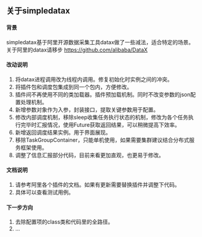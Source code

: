 ## 关于simpledatax
#### 背景
simpledatax基于阿里开源数据采集工具datax做了一些减法，适合特定的场景。关于阿里的datax请移步 https://github.com/alibaba/DataX  

#### 改动说明
1. 将datax进程调用改为线程内调用。修复初始化时实例之间的冲突。
2. 将插件包和调度包集成到同一个包内，方便修改。
3. 插件间不再使用不同的类加载器。插件预加载机制。同时不改变参数的json配置处理机制。
4. 新增参数对象作为入参，封装接口，提取关键参数用于配置。
5. 修改内部调度机制，移除sleep收集任务执行状态的机制，修改为各个任务执行完毕时汇报情况，使用Future获取返回结果，可以稍微提高下效率。
6. 新增返回调度结果实例。用于界面展现。
7. 移除TaskGroupContainer，只能单机使用，如果需要集群建议结合分布式服务框架使用。
8. 调整了信息汇报部分代码，目前来看更加直观，也更易于修改。

#### 文档说明
1. 请参考阿里各个插件的文档。如果有更新需要替换插件并调整下代码。
2. 具体可以查看测试用例。
   
#### 下一步方向
1. 去除配置项的class类和代码里的全路径。
2. ...



